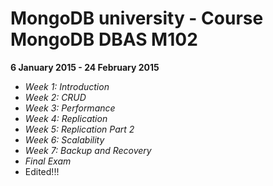 # MongoDB university - Course MongoDB DBAS M102

__6 January 2015 - 24 February 2015__

- _Week 1: Introduction_
- _Week 2: CRUD_
- _Week 3: Performance_
- _Week 4: Replication_
- _Week 5: Replication Part 2_
- _Week 6: Scalability_
- _Week 7: Backup and Recovery_
- _Final Exam_
- Edited!!!

